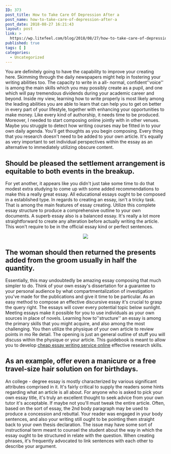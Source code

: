 ```yaml
---
ID: 373
post_title: How to Take Care Of Depression After a
post_name: how-to-take-care-of-depression-after-a
post_date: 2018-08-27 16:21:43
layout: post
link: >
  https://wp.litefeel.com/blog/2018/08/27/how-to-take-care-of-depression-after-a/
published: true
tags: [ ]
categories:
  - Uncategorized
---
```

<p>You are definitely going to have the capability to improve your creating here. Skimming through the daily newspapers might help in fostering your writing abilities too. The capacity to write in a all- normal, confident''voice'' is among the main skills which you may possibly create as a pupil, and one which will pay tremendous dividends during your academic career and beyond. Inside my view, learning how to write properly is most likely among the leading abilities you are able to learn that can help you to get on better in every part of your lifestyle, together with enhancing your opportunities to make money. Like every kind of authorship, it needs time to be produced. Moreover, I needed to start composing online jointly with in other venues. Maybe you struggle to detect how writing courses may be fitted in to your own daily agenda. You'll get thoughts as you begin composing. Every thing that you research doesn't need to be added to your own article. It's equally as very important to set individual perspectives within the essay as an alternative to immediately utilizing obscure content.  <h2>Should be pleased the settlement arrangement is equitable to both events in the breakup.</h2><p>For yet another, it appears like you didn't just take some time to do that modest extra studying to come up with some added recommendations to make this a really great essay. All educational essays ought to be composed in a established type. In regards to creating an essay, isn't a tricky task. That is among the main features of essay creating. Utilize this complete essay structure to produce a comprehensive outline to your own documents. A superb essay also is a balanced essay. It's really a lot more straightforward to create any alteration before actually writing the article. This won't require to be in the official essay kind or perfect sentences. <p style="text-align:center"><img src="http://2.bp.blogspot.com/-wW9X3BLD1SQ/ToUlyiT93CI/AAAAAAAAAk4/Ruoxte2TKxw/s400/PAS+-+Jack+Kevorkian+with+suicide+machine+-+1991+-+Northwestern+University+Library.jpg" style="max-width: 500px;border: none"></p>  <h2>The woman should then returned the presents added from the groom usually in half the quantity.</h2><p>Essentially, this may undoubtedly be amazing essay composing that much simpler to do. Think of your own essay's dissertation for a guarantee to your personal audience by what compartmentalization of investigation you've made for the publications and give it time to be particular. As an easy method to compose an effective discursive essay it's crucial to grasp the query right. The essays will cover every potential topic below sunlight. Meeting essays make it possible for you to use individuals as your own sources in place of novels. Learning how to''structure'' an essay is among the primary skills that you might acquire, and also among the most challenging. You then utilize the physique of your own article to review points in mo Re detail. The opening is just an general outline of stuff you will discuss within the physique or your article. This guidebook is meant to allow you to develop <a href="https://write-for-me.com/">cheap essay writing service online</a> effective research skills.  <h2>As an example, offer even a manicure or a free travel-size hair solution on for birthdays.</h2><p>An college - degree essay is mostly characterized by various significant attributes comprised in it. It's fairly critical to supply the readers some hints regarding what an article is all about. For anyone who is asked to pick your own essay title, it's truly an excellent thought to seek advice from your own tutor it's acceptable. If maybe not you'll must tweak the entire article. Often, based on the sort of essay, the 2nd body paragraph may be used to produce a concession and rebuttal. Your reader was engaged in your body sentences, and also your writing still ought to be pointing them straight back to your own thesis declaration. The issue may have some sort of instructional term meant to counsel the student about the way in which the essay ought to be structured in relate with the question. When creating phrases, it's frequently advocated to link sentences with each other to describe your argument. <p style="text-align:center"></p>